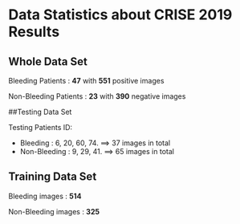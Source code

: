 # Data Statistics about CRISE 2019 Results

## Whole Data Set

Bleeding Patients : **47** with **551** positive images

Non-Bleeding Patients : **23** with **390** negative images



##Testing Data Set

Testing Patients ID:

- Bleeding : 6, 20, 60, 74. ==> 37 images in total
- Non-Bleeding : 9, 29, 41.  ==>  65 images in total



## Training Data Set

Bleeding images : **514**

Non-Bleeding images : **325**
